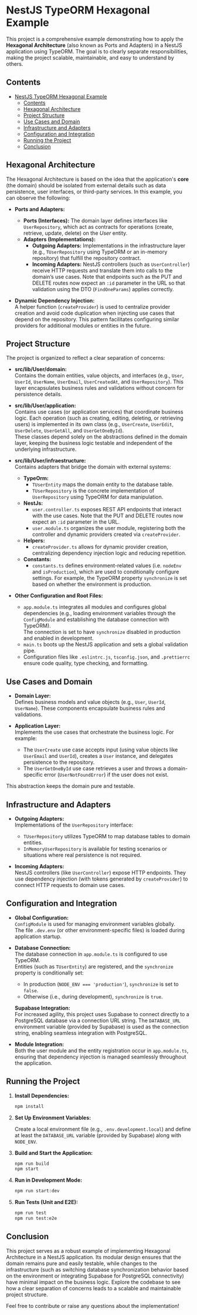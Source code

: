 # NestJS TypeORM Hexagonal Example

This project is a comprehensive example demonstrating how to apply the **Hexagonal Architecture** (also known as Ports and Adapters) in a NestJS application using TypeORM. The goal is to clearly separate responsibilities, making the project scalable, maintainable, and easy to understand by others.

## Contents
- [NestJS TypeORM Hexagonal Example](#nestjs-typeorm-hexagonal-example)
  - [Contents](#contents)
  - [Hexagonal Architecture](#hexagonal-architecture)
  - [Project Structure](#project-structure)
  - [Use Cases and Domain](#use-cases-and-domain)
  - [Infrastructure and Adapters](#infrastructure-and-adapters)
  - [Configuration and Integration](#configuration-and-integration)
  - [Running the Project](#running-the-project)
  - [Conclusion](#conclusion)

## Hexagonal Architecture

The Hexagonal Architecture is based on the idea that the application's **core** (the domain) should be isolated from external details such as data persistence, user interfaces, or third-party services. In this example, you can observe the following:

- **Ports and Adapters:**
  - **Ports (Interfaces):** The domain layer defines interfaces like `UserRepository`, which act as contracts for operations (create, retrieve, update, delete) on the _User_ entity.
  - **Adapters (Implementations):**  
    - **Outgoing Adapters:** Implementations in the infrastructure layer (e.g., `TUserRepository` using TypeORM or an in-memory repository) that fulfill the repository contract.
    - **Incoming Adapters:** NestJS controllers (such as `UserController`) receive HTTP requests and translate them into calls to the domain’s use cases. Note that endpoints such as the PUT and DELETE routes now expect an `:id` parameter in the URL so that validation using the DTO (`FindOneParams`) applies correctly.

- **Dynamic Dependency Injection:**  
  A helper function (`createProvider`) is used to centralize provider creation and avoid code duplication when injecting use cases that depend on the repository. This pattern facilitates configuring similar providers for additional modules or entities in the future.

## Project Structure

The project is organized to reflect a clear separation of concerns:

- **src/lib/User/domain:**  
  Contains the domain entities, value objects, and interfaces (e.g., `User`, `UserId`, `UserName`, `UserEmail`, `UserCreatedAt`, and `UserRepository`). This layer encapsulates business rules and validations without concern for persistence details.

- **src/lib/User/application:**  
  Contains use cases (or application services) that coordinate business logic. Each operation (such as creating, editing, deleting, or retrieving users) is implemented in its own class (e.g., `UserCreate`, `UserEdit`, `UserDelete`, `UserGetAll`, and `UserGetOneById`).  
  These classes depend solely on the abstractions defined in the domain layer, keeping the business logic testable and independent of the underlying infrastructure.

- **src/lib/User/infraestructure:**  
  Contains adapters that bridge the domain with external systems:
  - **TypeOrm:**  
    - `TUserEntity` maps the domain entity to the database table.
    - `TUserRepository` is the concrete implementation of `UserRepository` using TypeORM for data manipulation.
  - **NestJs:**  
    - `user.controller.ts` exposes REST API endpoints that interact with the use cases. Note that the PUT and DELETE routes now expect an `:id` parameter in the URL.
    - `user.module.ts` organizes the user module, registering both the controller and dynamic providers created via `createProvider`.
  - **Helpers:**  
    - `createProvider.ts` allows for dynamic provider creation, centralizing dependency injection logic and reducing repetition.
  - **Constants:**  
    - `constants.ts` defines environment-related values (i.e. `nodeEnv` and `isProduction`), which are used to conditionally configure settings. For example, the TypeORM property `synchronize` is set based on whether the environment is production.

- **Other Configuration and Root Files:**  
  - `app.module.ts` integrates all modules and configures global dependencies (e.g., loading environment variables through the `ConfigModule` and establishing the database connection with TypeORM).  
    The connection is set to have `synchronize` disabled in production and enabled in development.
  - `main.ts` boots up the NestJS application and sets a global validation pipe.
  - Configuration files like `.eslintrc.js`, `tsconfig.json`, and `.prettierrc` ensure code quality, type checking, and formatting.

## Use Cases and Domain

- **Domain Layer:**  
  Defines business models and value objects (e.g., `User`, `UserId`, `UserName`). These components encapsulate business rules and validations.

- **Application Layer:**  
  Implements the use cases that orchestrate the business logic. For example:
  - The `UserCreate` use case accepts input (using value objects like `UserEmail` and `UserId`), creates a `User` instance, and delegates persistence to the repository.
  - The `UserGetOneById` use case retrieves a user and throws a domain-specific error (`UserNotFoundError`) if the user does not exist.
  
This abstraction keeps the domain pure and testable.

## Infrastructure and Adapters

- **Outgoing Adapters:**  
  Implementations of the `UserRepository` interface:
  - `TUserRepository` utilizes TypeORM to map database tables to domain entities.
  - `InMemoryUserRepository` is available for testing scenarios or situations where real persistence is not required.

- **Incoming Adapters:**  
  NestJS controllers (like `UserController`) expose HTTP endpoints. They use dependency injection (with tokens generated by `createProvider`) to connect HTTP requests to domain use cases.

## Configuration and Integration

- **Global Configuration:**  
  `ConfigModule` is used for managing environment variables globally.  
  The file `.dev.env` (or other environment-specific files) is loaded during application startup.

- **Database Connection:**  
  The database connection in `app.module.ts` is configured to use TypeORM.  
  Entities (such as `TUserEntity`) are registered, and the `synchronize` property is conditionally set:
  - In production (`NODE_ENV === 'production'`), `synchronize` is set to `false`.
  - Otherwise (i.e., during development), `synchronize` is `true`.

  **Supabase Integration:**  
  For increased agility, this project uses Supabase to connect directly to a PostgreSQL database via a connection URL string. The `DATABASE_URL` environment variable (provided by Supabase) is used as the connection string, enabling seamless integration with PostgreSQL.

- **Module Integration:**  
  Both the user module and the entity registration occur in `app.module.ts`, ensuring that dependency injection is managed seamlessly throughout the application.

## Running the Project

1. **Install Dependencies:**

   ```bash
   npm install
   ```

2. **Set Up Environment Variables:**

   Create a local environment file (e.g., `.env.development.local`) and define at least the `DATABASE_URL` variable (provided by Supabase) along with `NODE_ENV`.

3. **Build and Start the Application:**

   ```bash
   npm run build
   npm start
   ```

4. **Run in Development Mode:**

   ```bash
   npm run start:dev
   ```

5. **Run Tests (Unit and E2E):**

   ```bash
   npm run test
   npm run test:e2e
   ```

## Conclusion

This project serves as a robust example of implementing Hexagonal Architecture in a NestJS application. Its modular design ensures that the domain remains pure and easily testable, while changes to the infrastructure (such as switching database synchronization behavior based on the environment or integrating Supabase for PostgreSQL connectivity) have minimal impact on the business logic. Explore the codebase to see how a clear separation of concerns leads to a scalable and maintainable project structure.

Feel free to contribute or raise any questions about the implementation!
